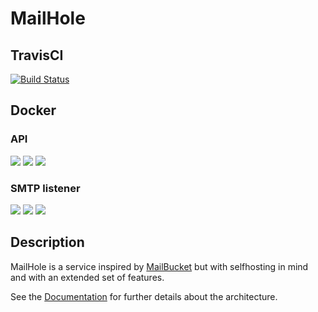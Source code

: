 # MailHole

## TravisCI

[![Build Status](https://travis-ci.org/MailHole/MailHole.svg?branch=master)](https://travis-ci.org/MailHole/MailHole)

## Docker

### API

[![](https://images.microbadger.com/badges/image/mailhole/mailhole-api.svg)](https://microbadger.com/images/mailhole/mailhole-api "Details")
[![](https://images.microbadger.com/badges/version/mailhole/mailhole-api.svg)](https://microbadger.com/images/mailhole/mailhole-api "Details")
[![](https://images.microbadger.com/badges/commit/mailhole/mailhole-api.svg)](https://microbadger.com/images/mailhole/mailhole-api "Details")

### SMTP listener

[![](https://images.microbadger.com/badges/image/mailhole/mailhole-smtp.svg)](https://microbadger.com/images/mailhole/mailhole-smtp "Details")
[![](https://images.microbadger.com/badges/version/mailhole/mailhole-smtp.svg)](https://microbadger.com/images/mailhole/mailhole-smtp "Details")
[![](https://images.microbadger.com/badges/commit/mailhole/mailhole-smtp.svg)](https://microbadger.com/images/mailhole/mailhole-smtp "Details")

## Description

MailHole is a service inspired by [MailBucket](https://mailbucket.io) but with selfhosting in mind and with an extended set of features.

See the [Documentation](documentation/intro.html) for further details about the architecture.